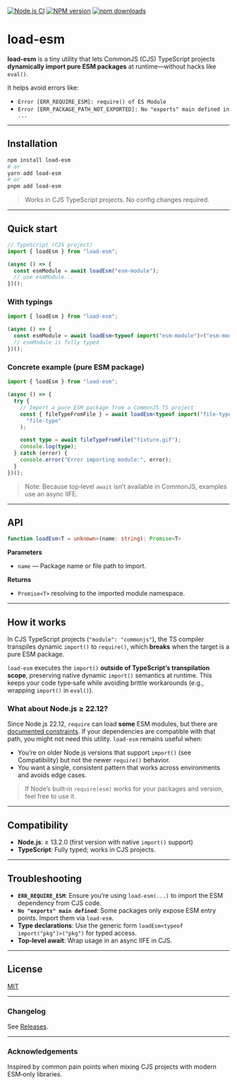[![Node.js CI](https://github.com/Borewit/load-esm/actions/workflows/nodejs-ci.yml/badge.svg)](https://github.com/Borewit/load-esm/actions/workflows/nodejs-ci.yml)
[![NPM version](https://img.shields.io/npm/v/load-esm.svg)](https://npmjs.org/package/load-esm)
[![npm downloads](http://img.shields.io/npm/dm/load-esm.svg)](https://npmcharts.com/compare/load-esm?start=365)

# load-esm

**load-esm** is a tiny utility that lets CommonJS (CJS) TypeScript projects **dynamically import pure ESM packages** at runtime—without hacks like `eval()`.

It helps avoid errors like:

* `Error [ERR_REQUIRE_ESM]: require() of ES Module`
* `Error [ERR_PACKAGE_PATH_NOT_EXPORTED]: No "exports" main defined in ...`

---

## Installation

```bash
npm install load-esm
# or
yarn add load-esm
# or
pnpm add load-esm
```

> Works in CJS TypeScript projects. No config changes required.

---

## Quick start

```ts
// TypeScript (CJS project)
import { loadEsm } from "load-esm";

(async () => {
  const esmModule = await loadEsm("esm-module");
  // use esmModule...
})();
```

### With typings

```ts
import { loadEsm } from "load-esm";

(async () => {
  const esmModule = await loadEsm<typeof import("esm-module")>("esm-module");
  // esmModule is fully typed
})();
```

### Concrete example (pure ESM package)

```ts
import { loadEsm } from "load-esm";

(async () => {
  try {
    // Import a pure ESM package from a CommonJS TS project
    const { fileTypeFromFile } = await loadEsm<typeof import("file-type")>(
      "file-type"
    );

    const type = await fileTypeFromFile("fixture.gif");
    console.log(type);
  } catch (error) {
    console.error("Error importing module:", error);
  }
})();
```

> Note: Because top‑level `await` isn’t available in CommonJS, examples use an async IIFE.

---

## API

```ts
function loadEsm<T = unknown>(name: string): Promise<T>
```

**Parameters**

* `name` — Package name or file path to import.

**Returns**

* `Promise<T>` resolving to the imported module namespace.

---

## How it works

In CJS TypeScript projects (`"module": "commonjs"`), the TS compiler transpiles dynamic `import()` to `require()`, which **breaks** when the target is a pure ESM package.

`load-esm` executes the `import()` **outside of TypeScript’s transpilation scope**, preserving native dynamic `import()` semantics at runtime. This keeps your code type‑safe while avoiding brittle workarounds (e.g., wrapping `import()` in `eval()`).

### What about Node.js ≥ 22.12?

Since Node.js 22.12, `require` can load **some** ESM modules, but there are [documented constraints](https://nodejs.org/api/modules.html#loading-ecmascript-modules-using-require). If your dependencies are compatible with that path, you might not need this utility. `load-esm` remains useful when:

* You’re on older Node.js versions that support `import()` (see Compatibility) but not the newer `require()` behavior.
* You want a single, consistent pattern that works across environments and avoids edge cases.

> If Node’s built‑in `require(esm)` works for your packages and version, feel free to use it.

---

## Compatibility

* **Node.js**: ≥ 13.2.0 (first version with native `import()` support)
* **TypeScript**: Fully typed; works in CJS projects.

---

## Troubleshooting

* **`ERR_REQUIRE_ESM`**: Ensure you’re using `load-esm(...)` to import the ESM dependency from CJS code.
* **`No "exports" main defined`**: Some packages only expose ESM entry points. Import them via `load-esm`.
* **Type declarations**: Use the generic form `loadEsm<typeof import("pkg")>("pkg")` for typed access.
* **Top‑level await**: Wrap usage in an async IIFE in CJS.

---

## License

[MIT](./LICENSE.txt)

---

### Changelog

See [Releases](https://github.com/Borewit/load-esm/releases).

---

### Acknowledgements

Inspired by common pain points when mixing CJS projects with modern ESM‑only libraries.
